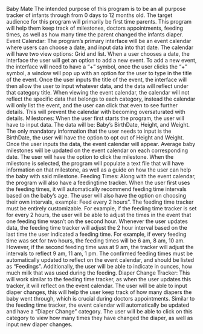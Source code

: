 Baby Mate
The intended purpose of this program is to be an all purpose tracker of infants through from 0 days to 12 months old. The target audience for this program will primarily be first time parents. This program will help them keep track of milestones, doctors appointments, feeding times, as well as how many time the parent changed the infants diaper.
Event Calendar: The program’s primary interface will be an event calendar where users can choose a date, and input data into that date. The calendar will have two view options: Grid and list. When a user chooses a date, the interface the user will get an option to add a new event. To add a new event, the interface will need to have a “+” symbol, once the user clicks the “+” symbol, a window will pop up with an option for the user to type in the title of the event. Once the user inputs the title of the event, the interface will then allow the user to input whatever data, and the data will reflect under that category title. When viewing the event calendar, the calendar will not reflect the specific data that belongs to each category, instead the calendar will only list the event, and the user can click that even to see further details. This will prevent the calendar with becoming oversaturated with details. 
Milestones: When the user first starts the program, the user will have to input data. The data will be: Baby’s BirthDate, Height, and Weight. The only mandatory information that the user needs to input is the BirthDate, the user will have the option to opt out of Height and Weight. Once the user inputs the data, the event calendar will appear. Average baby milestones will be updated on the event calendar on each corresponding date. The user will have the option to click the milestone. When the milestone is selected, the program will populate a text file that will have information on that milestone, as well as a guide on how the user can help the baby with said milestone. 
Feeding Times: Along with the event calendar, the program will also have a feedingtime tracker. When the user first uses the feeding times, it will automatically recommend feeding time intervals based on the baby’s age. The user will also have the option on choosing their own intervals, example: Feed every 2 hours”. The feeding time tracker must be entirely customizable. For example, if the feeding time tracker is set for every 2 hours, the user will be able to adjust the times in the event that one feeding time wasn’t on the second hour. Whenever the user updates data, the feeding time tracker will adjust the 2 hour interval based on the last time the user indicated a feeding time. For example, if every feeding time was set for two hours, the feeding times will be 6 am, 8 am, 10 am. However, if the second feeding time was at 9 am, the tracker will adjust the intervals to reflect 9 am, 11 am, 1 pm. The confirmed feeding times must be automatically updated to reflect on the event calendar, and should be listed as “Feedings”. Additionally, the user will be able to indicate in ounces, how much milk that was used during the feeding.
Diaper Change Tracker: This will work similar to the feeding time tracker, as when the user updates this tracker, it will reflect on the event calendar. The user will be able to input diaper changes, this will help the user keep track of how many diapers the baby went through, which is crucial during doctors appointments. Similar to the feeding time tracker, the event calendar will automatically be updated and have a “Diaper Change” category. The user will be able to click on this category to view how many times they have changed the diaper, as well as input new diaper changes.

